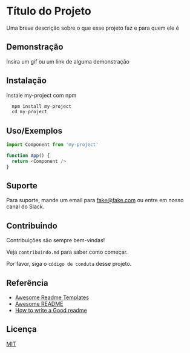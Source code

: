 # Título do Projeto

Uma breve descrição sobre o que esse projeto faz e para quem ele é


## Demonstração

Insira um gif ou um link de alguma demonstração


## Instalação

Instale my-project com npm

```python
  npm install my-project
  cd my-project
```
    
## Uso/Exemplos

```javascript
import Component from 'my-project'

function App() {
  return <Component />
}
```


## Suporte

Para suporte, mande um email para fake@fake.com ou entre em nosso canal do Slack.


## Contribuindo

Contribuições são sempre bem-vindas!

Veja `contribuindo.md` para saber como começar.

Por favor, siga o `código de conduta` desse projeto.


## Referência

 - [Awesome Readme Templates](https://awesomeopensource.com/project/elangosundar/awesome-README-templates)
 - [Awesome README](https://github.com/matiassingers/awesome-readme)
 - [How to write a Good readme](https://bulldogjob.com/news/449-how-to-write-a-good-readme-for-your-github-project)


## Licença

[MIT](https://choosealicense.com/licenses/mit/)

